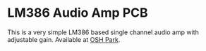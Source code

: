 # LM386 Audio Amp PCB
This is a very simple LM386 based single channel audio amp with adjustable gain. Available at [OSH Park](https://oshpark.com/shared_projects/PH3KykbY).
